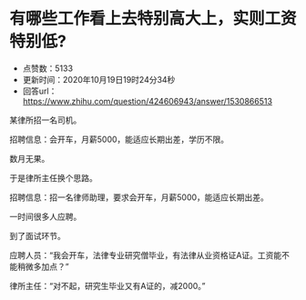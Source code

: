 # 有哪些工作看上去特别高大上，实则工资特别低?
- 点赞数：5133
- 更新时间：2020年10月19日19时24分34秒
- 回答url：https://www.zhihu.com/question/424606943/answer/1530866513
<body>
 <p></p>
 <p data-pid="l_3PCQDK">某律所招一名司机。</p>
 <p data-pid="bZX5Y4t8">招聘信息：会开车，月薪5000，能适应长期出差，学历不限。</p>
 <p data-pid="xvhbJFT5">数月无果。</p>
 <p data-pid="brzUYEFT">于是律所主任换个思路。</p>
 <p data-pid="SWyz-VWp">招聘信息：招一名律师助理，要求会开车，月薪5000，能适应长期出差。</p>
 <p data-pid="LJ0GYGp1">一时间很多人应聘。</p>
 <p data-pid="cbXiSFIv">到了面试环节。</p>
 <p data-pid="c2dRKLeW">应聘人员：“我会开车，法律专业研究僧毕业，有法律从业资格证A证。工资能不能稍微多加点？”</p>
 <p data-pid="8jy21EDx">律所主任：“对不起，研究生毕业又有A证的，减2000。”</p>
</body>